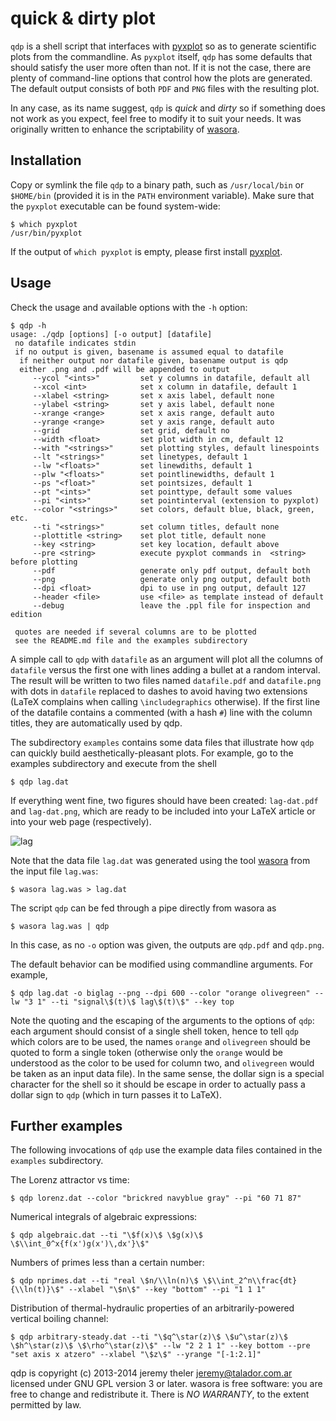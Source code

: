 quick & dirty plot
==================

`qdp` is a shell script that interfaces with [pyxplot](http://pyxplot.org.uk)
so as to generate scientific plots from the commandline. As `pyxplot`
itself, `qdp` has some defaults that should satisfy the user more often
than not. If it is not the case, there are plenty of command-line options
that control how the plots are generated. The default output consists of both
`PDF` and `PNG` files with the resulting plot.

In any case, as its name suggest, `qdp` is _quick_ and _dirty_ so if
something does not work as you expect, feel free to modify it to suit
your needs. It was originally written to enhance the scriptability of
[wasora](http://www.talador.com.ar/jeremy/wasora).

Installation
------------

Copy or symlink the file `qdp` to a binary path, such as `/usr/local/bin` or
`$HOME/bin` (provided it is in the `PATH` environment variable). Make sure
that the `pyxplot` executable can be found system-wide:

    $ which pyxplot
    /usr/bin/pyxplot

If the output of `which pyxplot` is empty, please first install 
[pyxplot](http://pyxplot.org.uk).

Usage
-----

Check the usage and available options with the `-h` option:

    $ qdp -h
    usage: ./qdp [options] [-o output] [datafile]
     no datafile indicates stdin
     if no output is given, basename is assumed equal to datafile
      if neither output nor datafile given, basename output is qdp
      either .png and .pdf will be appended to output
         --ycol "<ints>"         set y columns in datafile, default all
         --xcol <int>            set x column in datafile, default 1
         --xlabel <string>       set x axis label, default none
         --ylabel <string>       set y axis label, default none
         --xrange <range>        set x axis range, default auto
         --yrange <range>        set y axis range, default auto
         --grid                  set grid, default no
         --width <float>         set plot width in cm, default 12
         --with "<strings>"      set plotting styles, default linespoints
         --lt "<strings>"        set linetypes, default 1
         --lw "<floats>"         set linewdiths, default 1
         --plw "<floats>"        set pointlinewidths, default 1
         --ps "<float>"          set pointsizes, default 1
         --pt "<ints>"           set pointtype, default some values
         --pi "<ints>"           set pointinterval (extension to pyxplot)
         --color "<strings>"     set colors, default blue, black, green, etc.
         --ti "<strings>"        set column titles, default none
         --plottitle <string>    set plot title, default none
         --key <string>          set key location, default above
         --pre <string>          execute pyxplot commands in  <string> before plotting
         --pdf                   generate only pdf output, default both
         --png                   generate only png output, default both
         --dpi <float>           dpi to use in png output, default 127
         --header <file>         use <file> as template instead of default
         --debug                 leave the .ppl file for inspection and edition

     quotes are needed if several columns are to be plotted
     see the README.md file and the examples subdirectory


A simple call to `qdp` with `datafile` as an argument will plot all the
columns of `datafile` versus the first one with lines adding a bullet at a
random interval. The result will be written to two files named `datafile.pdf`
and `datafile.png` with dots in `datafile` replaced to dashes to avoid having
two extensions (LaTeX complains when calling `\includegraphics` otherwise).
If the first line of the datafile contains a commented (with a hash `#`) line
with the column titles, they are automatically used by qdp.

The subdirectory `examples` contains some data files that illustrate how
`qdp` can quickly build aesthetically-pleasant plots. For example, go to
the examples subdirectory and execute from the shell

    $ qdp lag.dat

If everything went fine, two figures should have been created: `lag-dat.pdf`
and `lag-dat.png`, which are ready to be included into your LaTeX article
or into your web page (respectively).

![lag](https://bitbucket.org/gtheler/qdp/src/cb77fbdd0cbea6b2ed09dfd70aabee6fbf4cb4af/examples/lag-dat.png?at=master)

Note that the data file `lag.dat` 
was generated using the tool [wasora](http://www.talador.com.ar/jeremy/wasora/)
from the input file `lag.was`:

    $ wasora lag.was > lag.dat

The script `qdp` can be fed through a pipe directly from wasora as

    $ wasora lag.was | qdp

In this case, as no `-o` option was given, the outputs are `qdp.pdf` and
`qdp.png`.

The default behavior can be modified using commandline arguments.
For example,

    $ qdp lag.dat -o biglag --png --dpi 600 --color "orange olivegreen" --lw "3 1" --ti "signal\$(t)\$ lag\$(t)\$" --key top

Note the quoting and the escaping of the arguments to the options
of `qdp`: each argument should consist of a single shell token, hence to
tell `qdp` which colors are to be used, the names `orange` and `olivegreen`
should be quoted to form a single token (otherwise only the `orange` would be
understood as the color to be used for column two, and `olivegreen` would be
taken as an input data file). In the same sense, the dollar sign is a special
character for the shell so it should be escape in order to actually pass
a dollar sign to `qdp` (which in turn passes it to LaTeX).


Further examples
----------------

The following invocations of `qdp` use the example data files contained in the
`examples` subdirectory.


The Lorenz attractor vs time:

    $ qdp lorenz.dat --color "brickred navyblue gray" --pi "60 71 87"


Numerical integrals of algebraic expressions:

    $ qdp algebraic.dat --ti "\$f(x)\$ \$g(x)\$ \$\\int_0^x{f(x')g(x')\,dx'}\$"


Numbers of primes less than a certain number:

    $ qdp nprimes.dat --ti "real \$n/\\ln(n)\$ \$\\int_2^n\\frac{dt}{\\ln(t)}\$" --xlabel "\$n\$" --key "bottom" --pi "1 1 1"


Distribution of thermal-hydraulic properties of an arbitrarily-powered  vertical boiling channel:

    $ qdp arbitrary-steady.dat --ti "\$q^\star(z)\$ \$u^\star(z)\$ \$h^\star(z)\$ \$\rho^\star(z)\$" --lw "2 2 1 1" --key bottom --pre "set axis x atzero" --xlabel "\$z\$" --yrange "[-1:2.1]"



qdp is copyright (c) 2013-2014 jeremy theler <jeremy@talador.com.ar>
licensed under GNU GPL version 3 or later.
wasora is free software: you are free to change and redistribute it.
There is _NO WARRANTY_, to the extent permitted by law.
